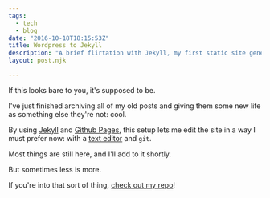 ```yaml
---
tags:
  - tech
  - blog
date: "2016-10-18T18:15:53Z"
title: Wordpress to Jekyll
description: "A brief flirtation with Jekyll, my first static site generator. I've moved on to happier tools since."
layout: post.njk

---
```


If this looks bare to you, it's supposed to be.

I've just finished archiving all of my old posts and giving them some new life as something else they're not: cool.

By using [Jekyll](https://jekyllrb.com) and [Github Pages](https://pages.github.com), this setup lets me edit the site in a way I must prefer now: with a [text editor](https://atom.io) and `git`.

Most things are still here, and I'll add to it shortly.

But sometimes less is more.

If you're into that sort of thing, [check out my repo](https://github.com/skinnylatte/skinnylatte.github.io)!
